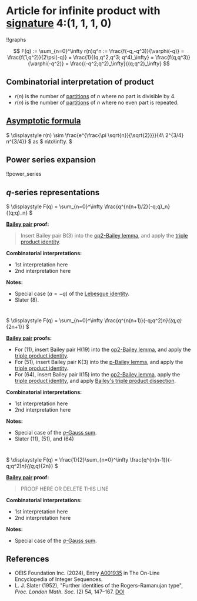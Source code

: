 # Article for infinite product with [signature](../product_signature.html) 4:(1, 1, 1, 0)

!!graphs

$$ F(q) := \sum_{n=0}^\infty r(n)q^n := \frac{f(-q,-q^3)}{\varphi(-q)} = \frac{f(1,q^2)}{2\psi(-q)} = \frac{1}{(q,q^2,q^3; q^4)_\infty} = 
\frac{f(q,q^3)}{\varphi(-q^2)} = 
\frac{(-q^2;q^2)_\infty}{(q;q^2)_\infty} $$

## Combinatorial interpretation of product

- $r(n)$ is the number of [partitions](../partitions.html#integer_partitions) of $n$ where no part is divisible by 4.
- $r(n)$ is the number of [partitions](../partitions.html#integer_partitions) of $n$ where no even part is repeated.

## [Asymptotic formula](../asymptotics.html)

$ \displaystyle r(n) \sim \frac{e^{\frac{\pi  \sqrt{n}}{\sqrt{2}}}}{4\ 2^{3/4} n^{3/4}} $ as $ n\to\infty. $

## Power series expansion

!!power_series

## $q$-series representations

$ \displaystyle F(q) = \sum_{n=0}^\infty \frac{q^{n(n+1)/2}(-q;q)_n}{(q;q)_n} $

**[Bailey pair](../Bailey_pairs.html) proof:**
> Insert Bailey pair B(3) into the [op2-Bailey lemma](../Bailey_pairs.html#2ndop_Bailey_lemma), and apply the [triple product identity](../q-series.html#triple_product).

**Combinatorial interpretations:**
- 1st interpretation here
- 2nd interpretation here
    
**Notes:**
- Special case ($a = -q$) of the [Lebesgue identity](../fundamental_q-hypergeometric_sums.html#Lebesgue_id).
- Slater (8).

#

$ \displaystyle F(q) = \sum_{n=0}^\infty \frac{q^{n(n+1)}(-q;q^2)_n}{(q;q)_{2n+1}} $

**[Bailey pair](../Bailey_pairs.html) proofs:**
- For (11), insert Bailey pair H(19) into the [op2-Bailey lemma](../Bailey_pairs.html#2nd_op_Bailey_lemma), and apply the [triple product identity](../q-series.html#triple_product).
- For (51), insert Bailey pair K(3) into the [p-Bailey lemma](../Bailey_pairs.html#p_Bailey_lemma), and apply the [triple product identity](../q-series.html#triple_product).
-  For (64), insert Bailey pair I(15) into the [op2-Bailey lemma](../Bailey_pairs.html#2nd_op_Bailey_lemma), apply the [triple product identity](../q-series.html#triple_product), and apply [Bailey's triple product dissection](../q-series.html#dissection).

**Combinatorial interpretations:**
- 1st interpretation here
- 2nd interpretation here
    
**Notes:**
- Special case of the [$q$-Gauss sum](../fundamental_q-hypergeometric_sums.html#q-Gauss).
- Slater (11), (51), and (64)

#

$ \displaystyle F(q) = \frac{1}{2}\sum_{n=0}^\infty \frac{q^{n(n-1)}(-q;q^2)_n}{(q;q)_{2n}} $

**[Bailey pair](../Bailey_pairs.html) proof:**
> PROOF HERE OR DELETE THIS LINE

**Combinatorial interpretations:**
- 1st interpretation here
- 2nd interpretation here
    
**Notes:**
- Special case of the [$q$-Gauss sum](../fundamental_q-hypergeometric_sums.html#q-Gauss).
    
## References
- OEIS Foundation Inc. (2024), Entry [A001935](https://oeis.org/A001935) in The On-Line Encyclopedia of Integer Sequences.
- L. J. Slater (1952), "Further identities of the Rogers&ndash;Ramanujan type", *Proc. London Math. Soc.* (2) 54, 147–167. [DOI](https://doi.org/10.1112/plms/s2-54.2.147)
